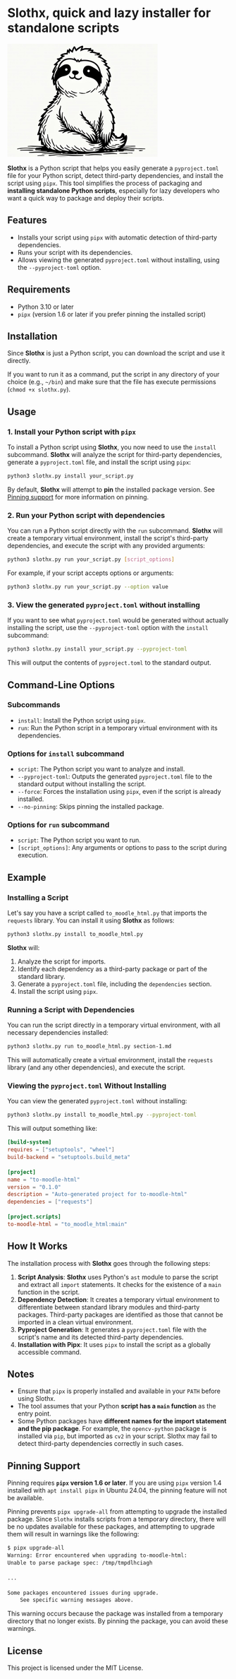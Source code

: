 # Slothx, quick and lazy installer for standalone scripts

![](slothx-mascot-hf.png)

**Slothx** is a Python script that helps you easily generate a `pyproject.toml` file for your Python script, detect third-party dependencies, and install the script using `pipx`.
This tool simplifies the process of packaging and **installing standalone Python scripts**, especially for lazy developers who want a quick way to package and deploy their scripts.

## Features

- Installs your script using `pipx` with automatic detection of third-party dependencies.
- Runs your script with its dependencies.
- Allows viewing the generated `pyproject.toml` without installing, using the `--pyproject-toml` option.

## Requirements

- Python 3.10 or later
- `pipx` (version 1.6 or later if you prefer pinning the installed script)

## Installation

Since **Slothx** is just a Python script, you can download the script and use it directly.

If you want to run it as a command, put the script in any directory of your choice (e.g., `~/bin`) and make sure that the file has execute permissions (`chmod +x slothx.py`).

## Usage

### 1. Install your Python script with `pipx`

To install a Python script using **Slothx**, you now need to use the `install` subcommand. **Slothx** will analyze the script for third-party dependencies, generate a `pyproject.toml` file, and install the script using `pipx`:

```bash
python3 slothx.py install your_script.py
```
By default, **Slothx** will attempt to **pin** the installed package version. See [Pinning support](#pinning-support) for more information on pinning.

### 2. Run your Python script with dependencies

You can run a Python script directly with the `run` subcommand. **Slothx** will create a temporary virtual environment, install the script's third-party dependencies, and execute the script with any provided arguments:

```bash
python3 slothx.py run your_script.py [script_options]
```

For example, if your script accepts options or arguments:

```bash
python3 slothx.py run your_script.py --option value
```

### 3. View the generated `pyproject.toml` without installing

If you want to see what `pyproject.toml` would be generated without actually installing the script, use the `--pyproject-toml` option with the `install` subcommand:

```bash
python3 slothx.py install your_script.py --pyproject-toml
```

This will output the contents of `pyproject.toml` to the standard output.

## Command-Line Options

### Subcommands

- `install`: Install the Python script using `pipx`.
- `run`: Run the Python script in a temporary virtual environment with its dependencies.

### Options for `install` subcommand

- `script`: The Python script you want to analyze and install.
- `--pyproject-toml`: Outputs the generated `pyproject.toml` file to the standard output without installing the script.
- `--force`: Forces the installation using `pipx`, even if the script is already installed.
- `--no-pinning`: Skips pinning the installed package.

### Options for `run` subcommand

- `script`: The Python script you want to run.
- `[script_options]`: Any arguments or options to pass to the script during execution.

## Example

### Installing a Script

Let's say you have a script called `to_moodle_html.py` that imports the `requests` library. You can install it using **Slothx** as follows:

```bash
python3 slothx.py install to_moodle_html.py
```

**Slothx** will:

1. Analyze the script for imports.
2. Identify each dependency as a third-party package or part of the standard library.
3. Generate a `pyproject.toml` file, including the `dependencies` section.
4. Install the script using `pipx`.

### Running a Script with Dependencies

You can run the script directly in a temporary virtual environment, with all necessary dependencies installed:

```bash
python3 slothx.py run to_moodle_html.py section-1.md
```

This will automatically create a virtual environment, install the `requests` library (and any other dependencies), and execute the script.

### Viewing the `pyproject.toml` Without Installing

You can view the generated `pyproject.toml` without installing:

```bash
python3 slothx.py install to_moodle_html.py --pyproject-toml
```

This will output something like:

```toml
[build-system]
requires = ["setuptools", "wheel"]
build-backend = "setuptools.build_meta"

[project]
name = "to-moodle-html"
version = "0.1.0"
description = "Auto-generated project for to-moodle-html"
dependencies = ["requests"]

[project.scripts]
to-moodle-html = "to_moodle_html:main"
```

## How It Works

The installation process with **Slothx** goes through the following steps:

1. **Script Analysis**: **Slothx** uses Python's `ast` module to parse the script and extract all `import` statements. It checks for the existence of a `main` function in the script.
2. **Dependency Detection**: It creates a temporary virtual environment to differentiate between standard library modules and third-party packages. Third-party packages are identified as those that cannot be imported in a clean virtual environment.
3. **Pyproject Generation**: It generates a `pyproject.toml` file with the script's name and its detected third-party dependencies.
4. **Installation with Pipx**: It uses `pipx` to install the script as a globally accessible command.

## Notes

- Ensure that `pipx` is properly installed and available in your `PATH` before using Slothx. 
- The tool assumes that your Python **script has a `main` function** as the entry point.
- Some Python packages have **different names for the import statement and the pip package**. For example, the `opencv-python` package is installed via `pip`, but imported as `cv2` in your script. Slothx may fail to detect third-party dependencies correctly in such cases.

## Pinning Support<a id="pinning-support"></a>

Pinning requires **`pipx` version 1.6 or later**. If you are using `pipx` version 1.4 installed with `apt install pipx` in Ubuntu 24.04, the pinning feature will not be available.

Pinning prevents `pipx upgrade-all` from attempting to upgrade the installed package. Since `Slothx` installs scripts from a temporary directory, there will be no updates available for these packages, and attempting to upgrade them will result in warnings like the following:

```bash
$ pipx upgrade-all
Warning: Error encountered when upgrading to-moodle-html:
Unable to parse package spec: /tmp/tmpdlhciagh

...

Some packages encountered issues during upgrade.
    See specific warning messages above.
```

This warning occurs because the package was installed from a temporary directory that no longer exists. By pinning the package, you can avoid these warnings.

## License

This project is licensed under the MIT License.
